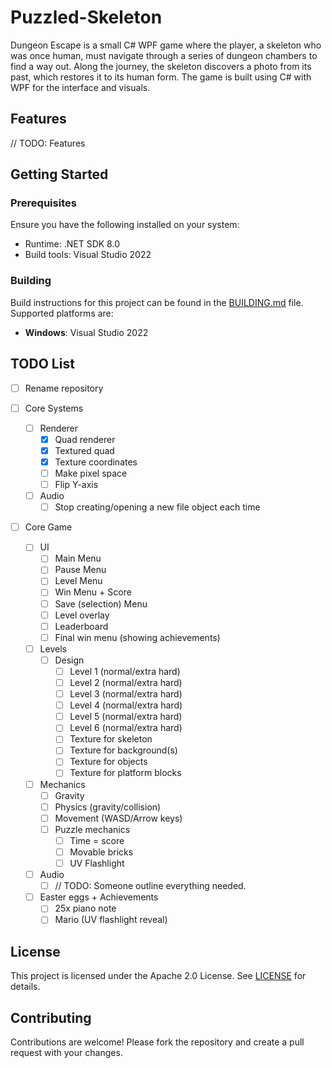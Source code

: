# Puzzled-Skeleton

Dungeon Escape is a small C# WPF game where the player, a skeleton who was once human, must navigate through a series of dungeon chambers to find a way out. Along the journey, the skeleton discovers a photo from its past, which restores it to its human form. The game is built using C# with WPF for the interface and visuals.

## Features

// TODO: Features

## Getting Started

### Prerequisites

Ensure you have the following installed on your system:
- Runtime: .NET SDK 8.0
- Build tools: Visual Studio 2022

### Building

Build instructions for this project can be found in the [BUILDING.md](BUILDING.md) file. Supported platforms are:
- **Windows**: Visual Studio 2022

## TODO List
- [ ] Rename repository

- [ ] Core Systems
  - [ ] Renderer
    - [x] Quad renderer
    - [x] Textured quad
    - [x] Texture coordinates
    - [ ] Make pixel space
    - [ ] Flip Y-axis
  - [ ] Audio
    - [ ] Stop creating/opening a new file object each time 

- [ ] Core Game
  - [ ] UI
    - [ ] Main Menu
    - [ ] Pause Menu
    - [ ] Level Menu
    - [ ] Win Menu + Score
    - [ ] Save (selection) Menu
    - [ ] Level overlay
    - [ ] Leaderboard
    - [ ] Final win menu (showing achievements)
  - [ ] Levels
    - [ ] Design
      - [ ] Level 1 (normal/extra hard)
      - [ ] Level 2 (normal/extra hard)
      - [ ] Level 3 (normal/extra hard)
      - [ ] Level 4 (normal/extra hard)
      - [ ] Level 5 (normal/extra hard)
      - [ ] Level 6 (normal/extra hard)
      - [ ] Texture for skeleton
      - [ ] Texture for background(s)
      - [ ] Texture for objects
      - [ ] Texture for platform blocks
  - [ ] Mechanics
    - [ ] Gravity
    - [ ] Physics (gravity/collision)
    - [ ] Movement (WASD/Arrow keys)
    - [ ] Puzzle mechanics
      - [ ] Time = score
      - [ ] Movable bricks
      - [ ] UV Flashlight
  - [ ] Audio
    - [ ] // TODO: Someone outline everything needed.
  - [ ] Easter eggs + Achievements
    - [ ] 25x piano note
    - [ ] Mario (UV flashlight reveal)

## License

This project is licensed under the Apache 2.0 License. See [LICENSE](LICENSE.txt) for details.

## Contributing

Contributions are welcome! Please fork the repository and create a pull request with your changes.
